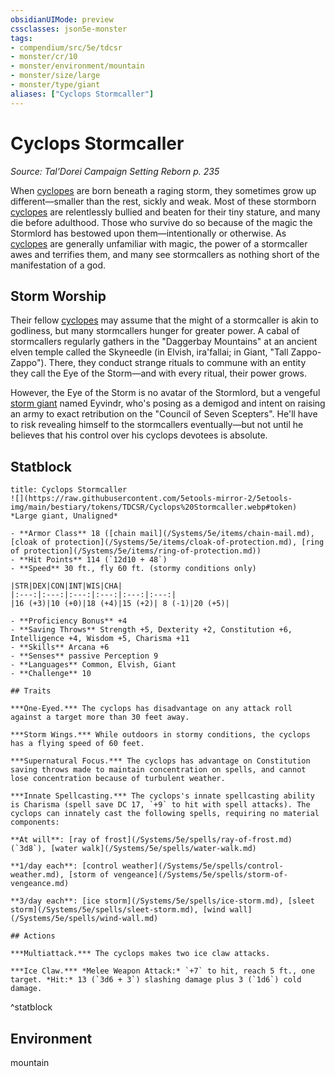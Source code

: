 ```yaml
---
obsidianUIMode: preview
cssclasses: json5e-monster
tags:
- compendium/src/5e/tdcsr
- monster/cr/10
- monster/environment/mountain
- monster/size/large
- monster/type/giant
aliases: ["Cyclops Stormcaller"]
---
```

# Cyclops Stormcaller
*Source: Tal'Dorei Campaign Setting Reborn p. 235*  

When [cyclopes](/Systems/5e/bestiary/giant/cyclops.md) are born beneath a raging storm, they sometimes grow up different—smaller than the rest, sickly and weak. Most of these stormborn [cyclopes](/Systems/5e/bestiary/giant/cyclops.md) are relentlessly bullied and beaten for their tiny stature, and many die before adulthood. Those who survive do so because of the magic the Stormlord has bestowed upon them—intentionally or otherwise. As [cyclopes](/Systems/5e/bestiary/giant/cyclops.md) are generally unfamiliar with magic, the power of a stormcaller awes and terrifies them, and many see stormcallers as nothing short of the manifestation of a god.

## Storm Worship

Their fellow [cyclopes](/Systems/5e/bestiary/giant/cyclops.md) may assume that the might of a stormcaller is akin to godliness, but many stormcallers hunger for greater power. A cabal of stormcallers regularly gathers in the "Daggerbay Mountains" at an ancient elven temple called the Skyneedle (in Elvish, ira'fallai; in Giant, "Tall Zappo-Zappo"). There, they conduct strange rituals to commune with an entity they call the Eye of the Storm—and with every ritual, their power grows.

However, the Eye of the Storm is no avatar of the Stormlord, but a vengeful [storm giant](/Systems/5e/bestiary/giant/storm-giant.md) named Eyvindr, who's posing as a demigod and intent on raising an army to exact retribution on the "Council of Seven Scepters". He'll have to risk revealing himself to the stormcallers eventually—but not until he believes that his control over his cyclops devotees is absolute.

## Statblock

```ad-statblock
title: Cyclops Stormcaller
![](https://raw.githubusercontent.com/5etools-mirror-2/5etools-img/main/bestiary/tokens/TDCSR/Cyclops%20Stormcaller.webp#token)
*Large giant, Unaligned*

- **Armor Class** 18 ([chain mail](/Systems/5e/items/chain-mail.md), [cloak of protection](/Systems/5e/items/cloak-of-protection.md), [ring of protection](/Systems/5e/items/ring-of-protection.md))
- **Hit Points** 114 (`12d10 + 48`)
- **Speed** 30 ft., fly 60 ft. (stormy conditions only)

|STR|DEX|CON|INT|WIS|CHA|
|:---:|:---:|:---:|:---:|:---:|:---:|
|16 (+3)|10 (+0)|18 (+4)|15 (+2)| 8 (-1)|20 (+5)|

- **Proficiency Bonus** +4
- **Saving Throws** Strength +5, Dexterity +2, Constitution +6, Intelligence +4, Wisdom +5, Charisma +11
- **Skills** Arcana +6
- **Senses** passive Perception 9
- **Languages** Common, Elvish, Giant
- **Challenge** 10

## Traits

***One-Eyed.*** The cyclops has disadvantage on any attack roll against a target more than 30 feet away.

***Storm Wings.*** While outdoors in stormy conditions, the cyclops has a flying speed of 60 feet.

***Supernatural Focus.*** The cyclops has advantage on Constitution saving throws made to maintain concentration on spells, and cannot lose concentration because of turbulent weather.

***Innate Spellcasting.*** The cyclops's innate spellcasting ability is Charisma (spell save DC 17, `+9` to hit with spell attacks). The cyclops can innately cast the following spells, requiring no material components:

**At will**: [ray of frost](/Systems/5e/spells/ray-of-frost.md) (`3d8`), [water walk](/Systems/5e/spells/water-walk.md)

**1/day each**: [control weather](/Systems/5e/spells/control-weather.md), [storm of vengeance](/Systems/5e/spells/storm-of-vengeance.md)

**3/day each**: [ice storm](/Systems/5e/spells/ice-storm.md), [sleet storm](/Systems/5e/spells/sleet-storm.md), [wind wall](/Systems/5e/spells/wind-wall.md)

## Actions

***Multiattack.*** The cyclops makes two ice claw attacks.

***Ice Claw.*** *Melee Weapon Attack:* `+7` to hit, reach 5 ft., one target. *Hit:* 13 (`3d6 + 3`) slashing damage plus 3 (`1d6`) cold damage.
```
^statblock

## Environment

mountain